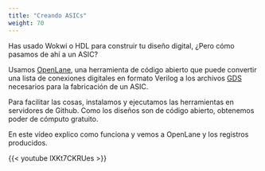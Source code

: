 ```yaml
---
title: "Creando ASICs"
weight: 70
---
```


Has usado Wokwi o HDL para construir tu diseño digital, ¿Pero cómo pasamos de ahí a un ASIC?

Usamos [OpenLane](https://www.zerotoasiccourse.com/terminology/openlane/), una herramienta de código abierto que puede convertir una lista de conexiones digitales en formato Verilog a los archivos [GDS](https://www.zerotoasiccourse.com/terminology/gds2/) necesarios para la fabricación de un ASIC.

Para facilitar las cosas, instalamos y ejecutamos las herramientas en servidores de Github. Como los diseños son de código abierto, obtenemos poder de cómputo gratuito.

En este vídeo explico como funciona y vemos a
 OpenLane y los registros producidos.

{{< youtube lXKt7CKRUes >}}
